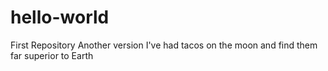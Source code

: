 # hello-world
First Repository
Another version
I've had tacos on the moon and find them far superior to Earth
